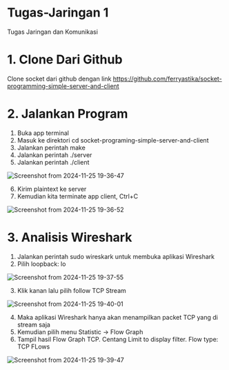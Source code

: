 # Tugas-Jaringan 1
Tugas Jaringan dan Komunikasi

# 1. Clone Dari Github
Clone socket dari github dengan link https://github.com/ferryastika/socket-programming-simple-server-and-client

# 2. Jalankan Program
1. Buka app terminal
2. Masuk ke direktori cd socket-programing-simple-server-and-client
3. Jalankan perintah make
4. Jalankan perintah ./server
5. Jalankan perintah ./client
   
![Screenshot from 2024-11-25 19-36-47](https://github.com/user-attachments/assets/48d274fc-60bf-4f22-a267-7b011cffdf84)

6. Kirim plaintext ke server
7. Kemudian kita terminate app client, Ctrl+C

![Screenshot from 2024-11-25 19-36-52](https://github.com/user-attachments/assets/4d0c86f3-64af-4dae-b78b-e87a954df130)


# 3. Analisis Wireshark

1. Jalankan perintah sudo wireskark untuk membuka aplikasi Wireshark
2. Pilih loopback: lo

![Screenshot from 2024-11-25 19-37-55](https://github.com/user-attachments/assets/2a7dd10e-8488-488a-a120-32a88eb638a6)

3. Klik kanan lalu pilih follow TCP Stream

![Screenshot from 2024-11-25 19-40-01](https://github.com/user-attachments/assets/40697b1d-f269-45e7-888e-aca1eec75944)

4. Maka aplikasi Wireshark hanya akan menampilkan packet TCP yang di stream saja
5. Kemudian pilih menu Statistic -> Flow Graph
6. Tampil hasil Flow Graph TCP. Centang Limit to display filter. Flow type: TCP FLows
   
![Screenshot from 2024-11-25 19-39-47](https://github.com/user-attachments/assets/12c5282e-4067-4a7f-afc5-f265a24e82f4)
